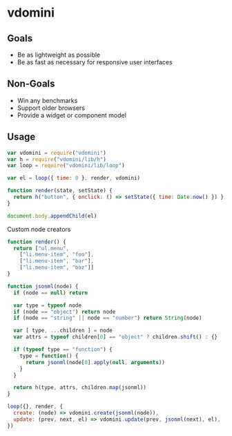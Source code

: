 # vdomini

## Goals

* Be as lightweight as possible
* Be as fast as necessary for responsive user interfaces

## Non-Goals

* Win any benchmarks
* Support older browsers
* Provide a widget or component model

## Usage

```js
var vdomini = require("vdomini")
var h = require("vdomini/lib/h")
var loop = require("vdomini/lib/loop")

var el = loop({ time: 0 }, render, vdomini)

function render(state, setState) {
  return h("button", { onclick: () => setState({ time: Date.now() }) }, state.bar)
}

document.body.appendChild(el)
```

Custom node creators

```js
function render() {
  return ["ul.menu",
    ["li.menu-item", "foo"],
    ["li.menu-item", "bar"],
    ["li.menu-item", "baz"]]
}

function jsonml(node) {
  if (node == null) return

  var type = typeof node
  if (node == "object") return node
  if (node == "string" || node == "number") return String(node)

  var [ type, ...children ] = node
  var attrs = typeof children[0] == "object" ? children.shift() : {}

  if (typeof type == "function") {
    type = function() {
      return jsonml(node[0].apply(null, arguments))
    }
  }

  return h(type, attrs, children.map(jsonml))
}

loop({}, render, {
  create: (node) => vdomini.create(jsonml(node)),
  update: (prev, next, el) => vdomini.update(prev, jsonml(next), el),
})
```
